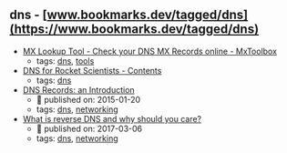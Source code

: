 dns - [www.bookmarks.dev/tagged/dns](https://www.bookmarks.dev/tagged/dns)
---
* [MX Lookup Tool - Check your DNS MX Records online - MxToolbox](https://mxtoolbox.com/)
    * tags: [dns](../tags/dns.md), [tools](../tags/tools.md)
* [DNS for Rocket Scientists - Contents](http://zytrax.com/books/dns/)
    * tags: [dns](../tags/dns.md)
* [DNS Records: an Introduction](https://www.linode.com/docs/networking/dns/dns-records-an-introduction/)
    * :calendar: published on: 2015-01-20
    * tags: [dns](../tags/dns.md), [networking](../tags/networking.md)
* [What is reverse DNS and why should you care?](https://blog.leadfeeder.com/what-is-reverse-dns-and-why-you-should-care/)
    * :calendar: published on: 2017-03-06
    * tags: [dns](../tags/dns.md), [networking](../tags/networking.md)
